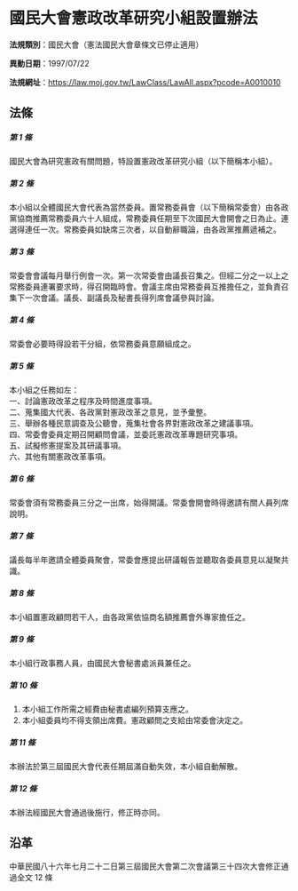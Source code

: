 # 國民大會憲政改革研究小組設置辦法



**法規類別**：國民大會（憲法國民大會章條文已停止適用）

**異動日期**：1997/07/22  

**法規網址**：https://law.moj.gov.tw/LawClass/LawAll.aspx?pcode=A0010010



## 法條
##### 第 1 條
國民大會為研究憲政有關問題，特設置憲政改革研究小組（以下簡稱本小組）。

##### 第 2 條
本小組以全體國民大會代表為當然委員。置常務委員會（以下簡稱常委會）由各政黨協商推薦常務委員六十人組成，常務委員任期至下次國民大會開會之日為止。連選得連任一次。常務委員如缺席三次者，以自動辭職論，由各政黨推薦遞補之。

##### 第 3 條
常委會會議每月舉行例會一次。第一次常委會由議長召集之。但經二分之一以上之常務委員連署要求時，得召開臨時會。會議主席由常務委員互推擔任之，並負責召集下一次會議。議長、副議長及秘書長得列席會議參與討論。

##### 第 4 條
常委會必要時得設若干分組，依常務委員意願組成之。

##### 第 5 條
本小組之任務如左：  
一、討論憲政改革之程序及時間進度事項。  
二、蒐集國大代表、各政黨對憲政改革之意見，並予彙整。  
三、舉辦各種民意調查及公聽會，蒐集社會各界對憲政改革之建議事項。  
四、常委會委員定期召開顧問會議，並委託憲政改革專題研究事項。  
五、試擬修憲提案及其研議事項。  
六、其他有關憲政改革事項。

##### 第 6 條
常委會須有常務委員三分之一出席，始得開議。常委會開會時得邀請有關人員列席說明。

##### 第 7 條
議長每半年邀請全體委員聚會，常委會應提出研議報告並聽取各委員意見以凝聚共識。

##### 第 8 條
本小組置憲政顧問若干人，由各政黨依協商名額推薦會外專家擔任之。

##### 第 9 條
本小組行政事務人員，由國民大會秘書處派員兼任之。

##### 第 10 條
1. 本小組工作所需之經費由秘書處編列預算支應之。
1. 本小組委員均不得支領出席費。憲政顧問之支給由常委會決定之。

##### 第 11 條
本辦法於第三屆國民大會代表任期屆滿自動失效，本小組自動解散。

##### 第 12 條
本辦法經國民大會通過後施行，修正時亦同。

## 沿革
中華民國八十六年七月二十二日第三屆國民大會第二次會議第三十四次大會修正通過全文 12 條
